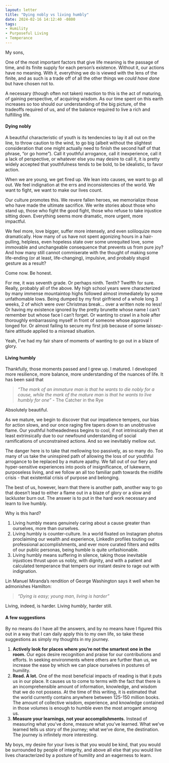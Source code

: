 ```yaml
---
layout: letter
title: "Dying nobly vs living humbly"
date: 2024-02-16 14:12:40 -0800
tags:
- Humility
- Purposeful Living
- Temperance
---
```

My sons,

One of the most important factors that give life meaning is the passage of time, and its finite supply for each person’s existence. Without it, our actions have no meaning. With it, everything we do is viewed with the lens of the finite, and as such is a trade off of all the other things we *could have done* but have chosen not to.

A necessary (though often not taken) reaction to this is the act of maturing, of gaining perspective, of acquiring wisdom. As our time spent on this earth increases so too should our understanding of the big picture, of the tradeoffs required of us, and of the balance required to live a rich and fulfilling life.

#### Dying nobly
A beautiful characteristic of youth is its tendencies to lay it all out on the line, to throw caution to the wind, to go big (albeit without the slightest consideration that one might actually need to finish the second half of that phrase, “or go home”). Call it youthful arrogance, call it inexperience, call it a lack of perspective, or whatever else you may desire to call it, it is pretty widely accepted that youthfulness tends to be bold, to be idealistic, to favor action.

When we are young, we get fired up. We lean into causes, we want to go all out. We feel indignation at the errs and inconsistencies of the world. We want to fight, we want to make our lives count.

Our culture promotes this. We revere fallen heroes, we memorialize those who have made the ultimate sacrifice. We write stories about those who stand up, those who fight the good fight, those who refuse to take injustice sitting down. Everything seems more dramatic, more urgent, more impactful.

We feel more, love bigger, suffer more intensely, and even soliloquize more dramatically. How many of us have not spent agonizing hours in a hair-pulling, helpless, even hopeless state over some unrequited love, some immovable and unchangeable consequence that prevents us from pure joy? And how many still cannot commiserate with the thought of making some life-ending (or at least, life-changing), impulsive, and probably stupid gesture as a result?

Come now. Be honest.

For me, it was seventh grade. Or perhaps ninth. Tenth? Twelfth for sure. Really, probably all of the above. My high school years were characterized by many immense mountaintop highs followed almost immediately by some unfathomable lows. Being dumped by my first girlfriend of a whole long 3 weeks, 2 of which were over Christmas break… over a written note no less! Or having my existence ignored by the pretty brunette whose name I can’t remember but whose face I can’t forget. Or wanting to crawl in a hole after thoroughly embarrassing myself in front of someone whose approval I longed for. Or almost failing to secure my first job because of some laissez-faire attitude applied to a misread situation.

Yeah, I’ve had my fair share of moments of wanting to go out in a blaze of glory.

#### Living humbly
Thankfully, those moments passed and I grew up. I matured. I developed more resilience, more
balance, more understanding of the nuances of life. It has been said that

> *“The mark of an immature man is that he wants to die nobly for a cause, while the mark of the mature man is that he wants to live humbly for one”* - The Catcher in the Rye

Absolutely beautiful.

As we mature, we begin to discover that our impatience tempers, our bias for action slows, and our once raging fire tapers down to an unobtrusive flame. Our youthful hotheadedness begins to  cool, if not intrinsically then at least extrinsically due to our newfound understanding of social ramifications of unconstrained actions. And so we inevitably mellow out.

The danger here is to take that mellowing too passively, as so many do. Too many of us take the uninspired path of allowing the loss of our youthful arrogance to be replaced by a mature apathy. We fall out of our fiery and hyper-sensitive experiences into pools of insignificance, of lukewarm, purposeless living, and we follow an all too familiar path towards the midlife crisis - that existential crisis of purpose and belonging.

The best of us, however, learn that there is another path, another way to go that doesn’t lead to either a flame out in a blaze of glory or a slow and lackluster burn out. The answer is to put in the hard work necessary and learn to live humbly.

Why is this hard?

1. Living humbly means genuinely caring about a cause greater than ourselves, more than ourselves.
2. Living humbly is counter-culture. In a world fixated on Instagram photos proclaiming our wealth and experience, LinkedIn profiles touting our professional accomplishments, and ever more curated filters and edits of our public personas, being humble is quite unfashionable.
3. Living humbly means suffering in silence, taking those inevitable injustices thrust upon us nobly, with dignity, and with a patient and calculated temperance that tempers our instant desire to rage out with indignation.

Lin Manuel Miranda’s rendition of George Washington says it well when he admonishes Hamilton:

> *“Dying is easy; young man, living is harder”*

Living, indeed, is harder. Living *humbly*, harder still.

#### A few suggestions
By no means do I have all the answers, and by no means have I figured this out in a way that I can daily apply this to my own life, so take these suggestions as simply my thoughts in my journey.

1. **Actively look for places where you’re not the smartest one in the room.** Our egos desire recognition and praise for our contributions and efforts. In seeking environments where others are further than us, we increase the ease by which we can place ourselves in postures of humility.
2. **Read. A lot.** One of the most beneficial impacts of reading is that it puts us in our place. It causes us to come to terms with the fact that there is an incomprehensible amount of information, knowledge, and wisdom that we do not possess. At the time of this writing, it is estimated that the world currently contains anywhere between 125-150 million books. The amount of collective wisdom, experience, and knowledge contained in those volumes is enough to humble even the most arrogant among us.
3. **Measure your learnings, not your accomplishments.** Instead of measuring what you’ve done, measure what you’ve learned. What we’ve learned tells us story of the journey; what we’ve done, the destination. The journey is infinitely more interesting.

My boys, my desire for your lives is that you would be kind, that you would be surrounded by people of integrity, and above all else that you would live lives characterized by a posture of humility and an eagerness to learn. 
